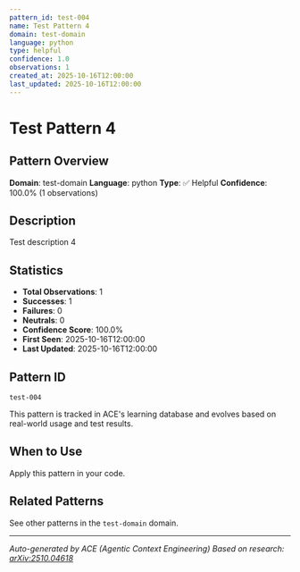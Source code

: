 ```yaml
---
pattern_id: test-004
name: Test Pattern 4
domain: test-domain
language: python
type: helpful
confidence: 1.0
observations: 1
created_at: 2025-10-16T12:00:00
last_updated: 2025-10-16T12:00:00
---
```

# Test Pattern 4

## Pattern Overview

**Domain**: test-domain
**Language**: python
**Type**: ✅ Helpful
**Confidence**: 100.0% (1 observations)

## Description

Test description 4

## Statistics

- **Total Observations**: 1
- **Successes**: 1
- **Failures**: 0
- **Neutrals**: 0
- **Confidence Score**: 100.0%
- **First Seen**: 2025-10-16T12:00:00
- **Last Updated**: 2025-10-16T12:00:00

## Pattern ID

```
test-004
```

This pattern is tracked in ACE's learning database and evolves based on real-world usage and test results.

## When to Use

Apply this pattern in your code.

## Related Patterns

See other patterns in the `test-domain` domain.

---

*Auto-generated by ACE (Agentic Context Engineering)*
*Based on research: [arXiv:2510.04618](https://arxiv.org/abs/2510.04618)*
